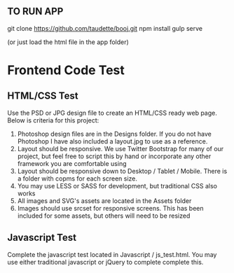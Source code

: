 
## TO RUN APP
git clone https://github.com/taudette/booj.git
npm install
gulp serve

(or just load the html file in the app folder)

# Frontend Code Test
## HTML/CSS Test
Use the PSD or JPG design file to create an HTML/CSS ready web page. Below is criteria for this project:
1. Photoshop design files are in the Designs folder. If you do not have Photoshop I have also included a layout.jpg to use as a reference. 
2. Layout should be responsive. We use Twitter Bootstrap for many of our project, but feel free to script this by hand or incorporate any other framework you are comfortable using 
3. Layout should be responsive down to Desktop / Tablet / Mobile. There is a folder with copms for each screen size.
4. You may use LESS or SASS for development, but traditional CSS also works
5. All images and SVG's assets are located in the Assets folder
6. Images should use srcset for responsive screens. This has been included for some assets, but others will need to be resized


## Javascript Test
Complete the javascript test located in Javascript / js_test.html. You may use either traditional javascript or jQuery to complete complete this. 


